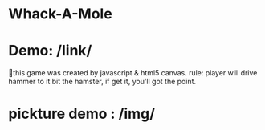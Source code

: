 # Whack-A-Mole
# Demo: /link/
💪this game was created by javascript & html5 canvas. 
rule: player will drive hammer to it bit the hamster, if get it, you'll got the point.
# pickture demo : /img/

